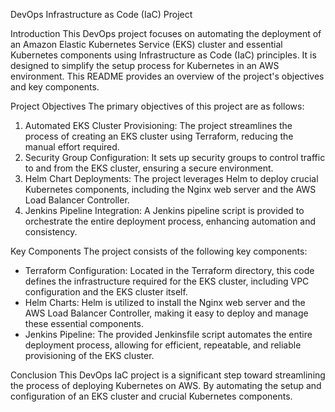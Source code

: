 DevOps Infrastructure as Code (IaC) Project

Introduction
This DevOps project focuses on automating the deployment of an Amazon Elastic Kubernetes Service (EKS) cluster and essential Kubernetes components using Infrastructure as Code (IaC) principles. It is designed to simplify the setup process for Kubernetes in an AWS environment. This README provides an overview of the project's objectives and key components.

Project Objectives
The primary objectives of this project are as follows:
1. Automated EKS Cluster Provisioning: The project streamlines the process of creating an EKS cluster using Terraform, reducing the manual effort required.
2. Security Group Configuration: It sets up security groups to control traffic to and from the EKS cluster, ensuring a secure environment.
3. Helm Chart Deployments: The project leverages Helm to deploy crucial Kubernetes components, including the Nginx web server and the AWS Load Balancer Controller.
4. Jenkins Pipeline Integration: A Jenkins pipeline script is provided to orchestrate the entire deployment process, enhancing automation and consistency.

Key Components
The project consists of the following key components:
* Terraform Configuration: Located in the Terraform directory, this code defines the infrastructure required for the EKS cluster, including VPC configuration and the EKS cluster itself.
* Helm Charts: Helm is utilized to install the Nginx web server and the AWS Load Balancer Controller, making it easy to deploy and manage these essential components.
* Jenkins Pipeline: The provided Jenkinsfile script automates the entire deployment process, allowing for efficient, repeatable, and reliable provisioning of the EKS cluster.

Conclusion
This DevOps IaC project is a significant step toward streamlining the process of deploying Kubernetes on AWS. By automating the setup and configuration of an EKS cluster and crucial Kubernetes components.